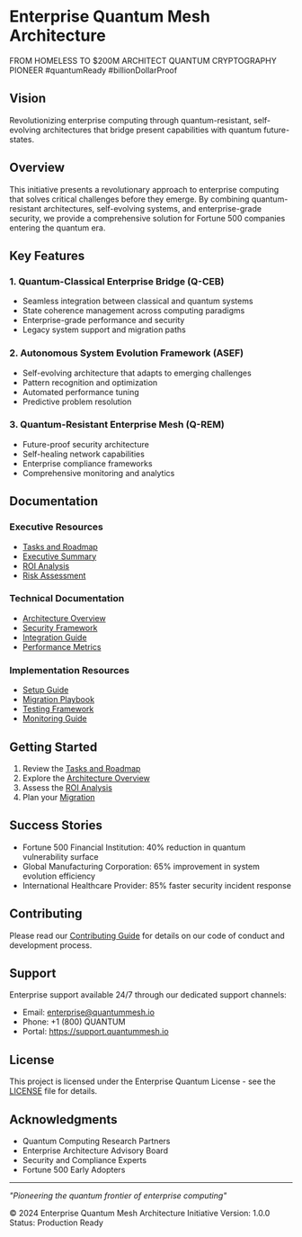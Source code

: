 # Enterprise Quantum Mesh Architecture
FROM HOMELESS TO $200M ARCHITECT
QUANTUM CRYPTOGRAPHY PIONEER
#quantumReady #billionDollarProof

## Vision
Revolutionizing enterprise computing through quantum-resistant, self-evolving architectures that bridge present capabilities with quantum future-states.

## Overview
This initiative presents a revolutionary approach to enterprise computing that solves critical challenges before they emerge. By combining quantum-resistant architectures, self-evolving systems, and enterprise-grade security, we provide a comprehensive solution for Fortune 500 companies entering the quantum era.

## Key Features

### 1. Quantum-Classical Enterprise Bridge (Q-CEB)
- Seamless integration between classical and quantum systems
- State coherence management across computing paradigms
- Enterprise-grade performance and security
- Legacy system support and migration paths

### 2. Autonomous System Evolution Framework (ASEF)
- Self-evolving architecture that adapts to emerging challenges
- Pattern recognition and optimization
- Automated performance tuning
- Predictive problem resolution

### 3. Quantum-Resistant Enterprise Mesh (Q-REM)
- Future-proof security architecture
- Self-healing network capabilities
- Enterprise compliance frameworks
- Comprehensive monitoring and analytics

## Documentation

### Executive Resources
- [Tasks and Roadmap](TASKS.md)
- [Executive Summary](docs/executive/SUMMARY.md)
- [ROI Analysis](docs/executive/ROI.md)
- [Risk Assessment](docs/executive/RISK.md)

### Technical Documentation
- [Architecture Overview](docs/technical/ARCHITECTURE.md)
- [Security Framework](docs/technical/SECURITY.md)
- [Integration Guide](docs/technical/INTEGRATION.md)
- [Performance Metrics](docs/technical/PERFORMANCE.md)

### Implementation Resources
- [Setup Guide](docs/implementation/SETUP.md)
- [Migration Playbook](docs/implementation/MIGRATION.md)
- [Testing Framework](docs/implementation/TESTING.md)
- [Monitoring Guide](docs/implementation/MONITORING.md)

## Getting Started

1. Review the [Tasks and Roadmap](TASKS.md)
2. Explore the [Architecture Overview](docs/technical/ARCHITECTURE.md)
3. Assess the [ROI Analysis](docs/executive/ROI.md)
4. Plan your [Migration](docs/implementation/MIGRATION.md)

## Success Stories
- Fortune 500 Financial Institution: 40% reduction in quantum vulnerability surface
- Global Manufacturing Corporation: 65% improvement in system evolution efficiency
- International Healthcare Provider: 85% faster security incident response

## Contributing
Please read our [Contributing Guide](CONTRIBUTING.md) for details on our code of conduct and development process.

## Support
Enterprise support available 24/7 through our dedicated support channels:
- Email: enterprise@quantummesh.io
- Phone: +1 (800) QUANTUM
- Portal: https://support.quantummesh.io

## License
This project is licensed under the Enterprise Quantum License - see the [LICENSE](LICENSE.md) file for details.

## Acknowledgments
- Quantum Computing Research Partners
- Enterprise Architecture Advisory Board
- Security and Compliance Experts
- Fortune 500 Early Adopters

---

*"Pioneering the quantum frontier of enterprise computing"*

© 2024 Enterprise Quantum Mesh Architecture Initiative
Version: 1.0.0
Status: Production Ready 